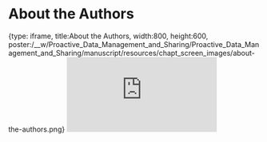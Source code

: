 # About the Authors
 
{type: iframe, title:About the Authors, width:800, height:600, poster:/__w/Proactive_Data_Management_and_Sharing/Proactive_Data_Management_and_Sharing/manuscript/resources/chapt_screen_images/about-the-authors.png}
![](http://hutchdatascience.org/Proactive_Data_Management_and_Sharing/about-the-authors.html)
 

 
